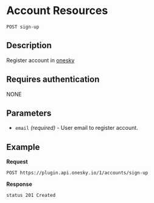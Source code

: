 # Account Resources

    POST sign-up

## Description
Register account in [onesky](http://oneskyapp.com)


## Requires authentication
NONE


## Parameters
- `email` _(required)_ - User email to register account.


## Example
**Request**

    POST https://plugin.api.onesky.io/1/accounts/sign-up

**Response**
```
status 201 Created
```
